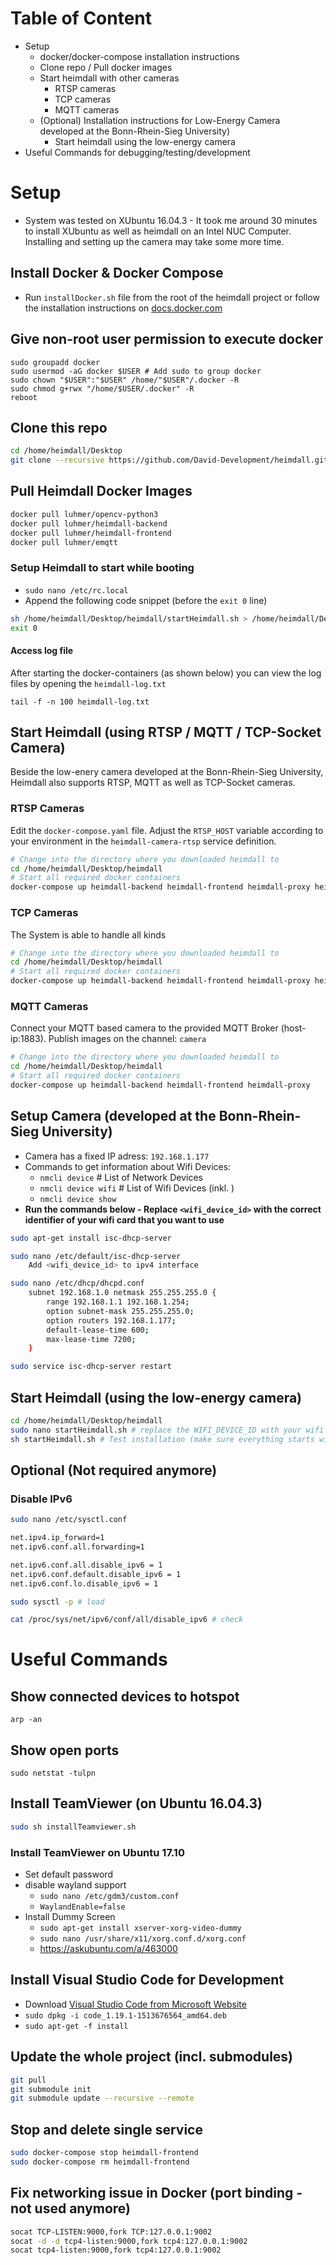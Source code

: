 # Table of Content

- Setup
  - docker/docker-compose installation instructions
  - Clone repo / Pull docker images
  - Start heimdall with other cameras
    - RTSP cameras
    - TCP cameras
    - MQTT cameras
  - (Optional) Installation instructions for Low-Energy Camera developed at the Bonn-Rhein-Sieg University)
    - Start heimdall using the low-energy camera
- Useful Commands for debugging/testing/development




# Setup

- System was tested on XUbuntu 16.04.3 - It took me around 30 minutes to install XUbuntu as well as heimdall on an Intel NUC Computer. Installing and setting up the camera may take some more time.


## Install Docker & Docker Compose

- Run `installDocker.sh` file from the root of the heimdall project or follow the installation instructions on [docs.docker.com](https://docs.docker.com/install/linux/docker-ce/ubuntu/#install-using-the-repository)

## Give non-root user permission to execute docker

```
sudo groupadd docker
sudo usermod -aG docker $USER # Add sudo to group docker
sudo chown "$USER":"$USER" /home/"$USER"/.docker -R
sudo chmod g+rwx "/home/$USER/.docker" -R
reboot
```

## Clone this repo

```sh
cd /home/heimdall/Desktop
git clone --recursive https://github.com/David-Development/heimdall.git
```

## Pull Heimdall Docker Images

```sh
docker pull luhmer/opencv-python3
docker pull luhmer/heimdall-backend
docker pull luhmer/heimdall-frontend
docker pull luhmer/emqtt
```


### Setup Heimdall to start while booting

- `sudo nano /etc/rc.local`
- Append the following code snippet (before the `exit 0` line)

```sh
sh /home/heimdall/Desktop/heimdall/startHeimdall.sh > /home/heimdall/Desktop/heimdall-log.txt 2>&1 &
exit 0
```

#### Access log file

After starting the docker-containers (as shown below) you can view the log files by opening the `heimdall-log.txt`

`tail -f -n 100 heimdall-log.txt`




## Start Heimdall (using RTSP / MQTT / TCP-Socket Camera)

Beside the low-enery camera developed at the Bonn-Rhein-Sieg University, Heimdall also supports RTSP, MQTT as well as TCP-Socket cameras. 

### RTSP Cameras

Edit the `docker-compose.yaml` file. Adjust the `RTSP_HOST` variable according to your environment in the `heimdall-camera-rtsp` service definition.

```bash
# Change into the directory where you downloaded heimdall to
cd /home/heimdall/Desktop/heimdall
# Start all required docker containers
docker-compose up heimdall-backend heimdall-frontend heimdall-proxy heimdall-camera-rtsp
```

### TCP Cameras

The System is able to handle all kinds 

```bash
# Change into the directory where you downloaded heimdall to
cd /home/heimdall/Desktop/heimdall
# Start all required docker containers
docker-compose up heimdall-backend heimdall-frontend heimdall-proxy heimdall-camera-proxy
```

### MQTT Cameras

Connect your MQTT based camera to the provided MQTT Broker (host-ip:1883). Publish images on the channel: `camera`

```bash
# Change into the directory where you downloaded heimdall to
cd /home/heimdall/Desktop/heimdall
# Start all required docker containers
docker-compose up heimdall-backend heimdall-frontend heimdall-proxy
```


## Setup Camera (developed at the Bonn-Rhein-Sieg University)

- Camera has a fixed IP adress: `192.168.1.177`
- Commands to get information about Wifi Devices:
  - `nmcli device` # List of Network Devices
  - `nmcli device wifi` # List of Wifi Devices (inkl. )
  - `nmcli device show`
- **Run the commands below - Replace `<wifi_device_id>` with the correct identifier of your wifi card that you want to use**

```sh
sudo apt-get install isc-dhcp-server

sudo nano /etc/default/isc-dhcp-server
    Add <wifi_device_id> to ipv4 interface

sudo nano /etc/dhcp/dhcpd.conf
    subnet 192.168.1.0 netmask 255.255.255.0 {
        range 192.168.1.1 192.168.1.254;
        option subnet-mask 255.255.255.0;
        option routers 192.168.1.177;
        default-lease-time 600;
        max-lease-time 7200;
    }

sudo service isc-dhcp-server restart
```


## Start Heimdall (using the low-energy camera)

```sh
cd /home/heimdall/Desktop/heimdall
sudo nano startHeimdall.sh # replace the WIFI_DEVICE_ID with your wifi hotspot device id and set the WIFI_SSID as well as the WIFI_PASSWORD variable accordingly.
sh startHeimdall.sh # Test installation (make sure everything starts without error messages)
```



## Optional (Not required anymore)

### Disable IPv6

```bash
sudo nano /etc/sysctl.conf

net.ipv4.ip_forward=1
net.ipv6.conf.all.forwarding=1

net.ipv6.conf.all.disable_ipv6 = 1
net.ipv6.conf.default.disable_ipv6 = 1
net.ipv6.conf.lo.disable_ipv6 = 1

sudo sysctl -p # load

cat /proc/sys/net/ipv6/conf/all/disable_ipv6 # check
```

# Useful Commands

## Show connected devices to hotspot

`arp -an`

## Show open ports

`sudo netstat -tulpn`

## Install TeamViewer (on Ubuntu 16.04.3)

```sh
sudo sh installTeamviewer.sh
```

### Install TeamViewer on Ubuntu 17.10

- Set default password
- disable wayland support
  - `sudo nano /etc/gdm3/custom.conf`
  - `WaylandEnable=false`
- Install Dummy Screen
  - `sudo apt-get install xserver-xorg-video-dummy`
  - `sudo nano /usr/share/x11/xorg.conf.d/xorg.conf`
  - https://askubuntu.com/a/463000

## Install Visual Studio Code for Development

- Download [Visual Studio Code from Microsoft Website](https://code.visualstudio.com/)
- `sudo dpkg -i code_1.19.1-1513676564_amd64.deb`
- `sudo apt-get -f install`

## Update the whole project (incl. submodules)

```sh
git pull
git submodule init
git submodule update --recursive --remote
```

## Stop and delete single service

```sh
sudo docker-compose stop heimdall-frontend
sudo docker-compose rm heimdall-frontend
```

## Fix networking issue in Docker (port binding - not used anymore)

```sh
socat TCP-LISTEN:9000,fork TCP:127.0.0.1:9002
socat -d -d tcp4-listen:9000,fork tcp4:127.0.0.1:9002
socat tcp4-listen:9000,fork tcp4:127.0.0.1:9002
```

